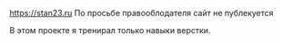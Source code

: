 https://stan23.ru
По просьбе правооблодателя сайт не публекуется

В этом проекте я тренирал только навыки верстки.
